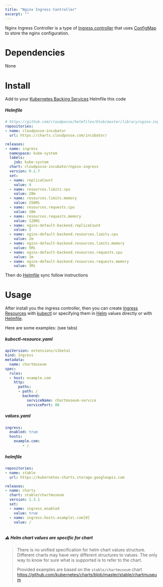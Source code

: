 ```yaml
---
title: "Nginx Ingress Controller"
excerpt: ""
---
```

Nginx Ingress Controller is a type of [Ingress controller](https://kubernetes.io/docs/concepts/services-networking/ingress/#ingress-controllers) that uses [ConfigMap](https://kubernetes.io/docs/tasks/configure-pod-container/configure-pod-configmap/#create-a-configmap) to store the nginx configuration.
# Dependencies

None
# Install

Add to your [Kubernetes Backing Services](doc:backing-services) Helmfile this code

##### Helmfile
```yaml
# https://github.com/cloudposse/helmfiles/blob/master/library/nginx-ingress.yaml
repositories:
- name: cloudposse-incubator
  url: https://charts.cloudposse.com/incubator/

releases:
- name: ingress
  namespace: kube-system
  labels:
    job: kube-system
  chart: cloudposse-incubator/nginx-ingress
  version: 0.1.7
  set:
  - name: replicaCount
    value: 4
  - name: resources.limits.cpu
    value: 20m
  - name: resources.limits.memory
    value: 256Mi
  - name: resources.requests.cpu
    value: 10m
  - name: resources.requests.memory
    value: 128Mi
  - name: nginx-default-backend.replicaCount
    value: 2
  - name: nginx-default-backend.resources.limits.cpu
    value: 2m
  - name: nginx-default-backend.resources.limits.memory
    value: 5Mi
  - name: nginx-default-backend.resources.requests.cpu
    value: 1m
  - name: nginx-default-backend.resources.requests.memory
    value: 3Mi
```

Then do [Helmfile](doc:helmfile) sync follow instructions
# Usage

After install you the ingress controller, then you can create [Ingress Resources](doc:ingress) with [kubectl](doc:kubectl) or specifying them in [Helm](doc:helm-charts) values directly or with [Helmfile](doc:helmfile). 

Here are some examples: (see tabs)

##### kubectl-resource.yaml
```yaml
apiVersion: extensions/v1beta1
kind: Ingress
metadata:
  name: chartmuseum
spec:
  rules:
  - host: example.com
    http:
      paths:
      - path: /
        backend:
          serviceName: chartmuseum-service
          servicePort: 80
```


##### values.yaml
```yaml
ingress:
  enabled: true
  hosts:
    example.com:
        - /
```


##### helmfile
```yaml
repositories:
- name: stable
  url: https://kubernetes-charts.storage.googleapis.com

releases:
- name: charts
  chart: stable/chartmuseum
  version: 1.3.1
  set:
  - name: ingress.enabled
    value: true
  - name: ingress.hosts.example\.com[0]
    value: /
    
```



##### :warning: Helm chart values are specific for chart
> There is no unified specification for helm chart values structure. Different charts may have very different structures to values. The only way to know for sure what is supported is to refer to the chart. 
 >
 >Provided examples are based on the `stable/chartmuseum` chart https://github.com/kubernetes/charts/blob/master/stable/chartmuseum
